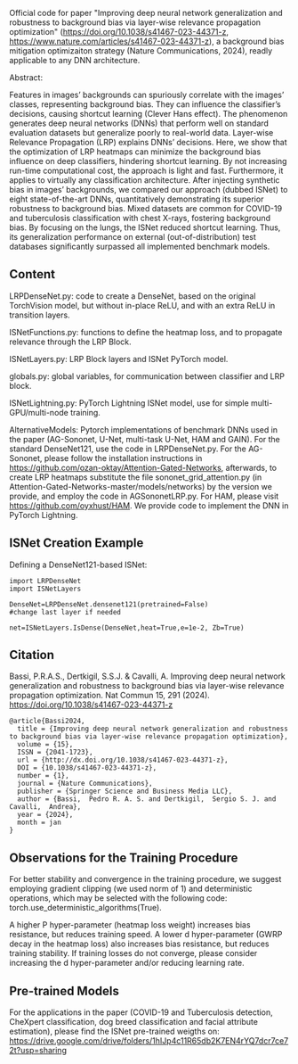 Official code for paper "Improving deep neural network generalization and robustness to background bias via layer-wise relevance propagation optimization" (https://doi.org/10.1038/s41467-023-44371-z, https://www.nature.com/articles/s41467-023-44371-z), a background bias mitigation optimizaiton strategy (Nature Communications, 2024), readly applicable to any DNN architecture.

Abstract:

Features in images’ backgrounds can spuriously correlate with the images’ classes, representing background bias. They can influence the classifier’s decisions, causing shortcut learning (Clever Hans effect). The phenomenon generates deep neural networks (DNNs) that perform well on standard evaluation datasets but generalize poorly to real-world data. Layer-wise Relevance Propagation (LRP) explains DNNs’ decisions. Here, we show that the optimization of LRP heatmaps can minimize the background bias influence on deep classifiers, hindering shortcut learning. By not increasing run-time computational cost, the approach is light and fast. Furthermore, it applies to virtually any classification architecture. After injecting synthetic bias in images’ backgrounds, we compared our approach (dubbed ISNet) to eight state-of-the-art DNNs, quantitatively demonstrating its superior robustness to background bias. Mixed datasets are common for COVID-19 and tuberculosis classification with chest X-rays, fostering background bias. By focusing on the lungs, the ISNet reduced shortcut learning. Thus, its generalization performance on external (out-of-distribution) test databases significantly surpassed all implemented benchmark models.

## Content
LRPDenseNet.py: code to create a DenseNet, based on the original TorchVision model, but  without in-place ReLU, and with an extra ReLU in transition layers.

ISNetFunctions.py: functions to define the heatmap loss, and to propagate relevance through the LRP Block. 

ISNetLayers.py: LRP Block layers and ISNet PyTorch model.

globals.py: global variables, for communication between classifier and LRP block.

ISNetLightning.py: PyTorch Lightning ISNet model, use for simple multi-GPU/multi-node training.

AlternativeModels: Pytorch implementations of benchmark DNNs used in the paper (AG-Sononet, U-Net, multi-task U-Net, HAM and GAIN). For the standard DenseNet121, use the code in LRPDenseNet.py. For the AG-Sononet, please follow the installation instructions in https://github.com/ozan-oktay/Attention-Gated-Networks, afterwards, to create LRP heatmaps substitute the file sononet_grid_attention.py (in Attention-Gated-Networks-master/models/networks) by the version we provide, and employ the code in AGSononetLRP.py. For HAM, please visit https://github.com/oyxhust/HAM. We provide code to implement the DNN in PyTorch Lightning.

## ISNet Creation Example
Defining a DenseNet121-based ISNet:
```
import LRPDenseNet
import ISNetLayers

DenseNet=LRPDenseNet.densenet121(pretrained=False)
#change last layer if needed

net=ISNetLayers.IsDense(DenseNet,heat=True,e=1e-2, Zb=True)
```

## Citation
Bassi, P.R.A.S., Dertkigil, S.S.J. & Cavalli, A. Improving deep neural network generalization and robustness to background bias via layer-wise relevance propagation optimization. Nat Commun 15, 291 (2024). https://doi.org/10.1038/s41467-023-44371-z

```
@article{Bassi2024,
  title = {Improving deep neural network generalization and robustness to background bias via layer-wise relevance propagation optimization},
  volume = {15},
  ISSN = {2041-1723},
  url = {http://dx.doi.org/10.1038/s41467-023-44371-z},
  DOI = {10.1038/s41467-023-44371-z},
  number = {1},
  journal = {Nature Communications},
  publisher = {Springer Science and Business Media LLC},
  author = {Bassi,  Pedro R. A. S. and Dertkigil,  Sergio S. J. and Cavalli,  Andrea},
  year = {2024},
  month = jan 
}
```

## Observations for the Training Procedure
For better stability and convergence in the training procedure, we suggest employing gradient clipping (we used norm of 1) and deterministic operations, which may be selected with the following code: torch.use_deterministic_algorithms(True).

A higher P hyper-parameter (heatmap loss weight) increases bias resistance, but reduces training speed. A lower d hyper-parameter (GWRP decay in the heatmap loss) also increases bias resistance, but reduces training stability. If training losses do not converge, please consider increasing the d hyper-parameter and/or reducing learning rate.

## Pre-trained Models
For the applications in the paper (COVID-19 and Tuberculosis detection, CheXpert classification, dog breed classification and facial attribute estimation), please find the ISNet pre-trained weigths on: https://drive.google.com/drive/folders/1hIJp4c11R65db2K7EN4rYQ7dcr7ce72t?usp=sharing
